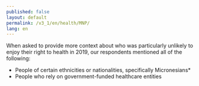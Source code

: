 ```yaml
---
published: false
layout: default
permalink: /v3_1/en/health/MNP/
lang: en
---
```

When asked to provide more context about who was particularly unlikely to enjoy their right to health in 2019, our respondents mentioned all of the following:

-	People of certain ethnicities or nationalities, specifically Micronesians*
-	People who rely on government-funded healthcare entities

